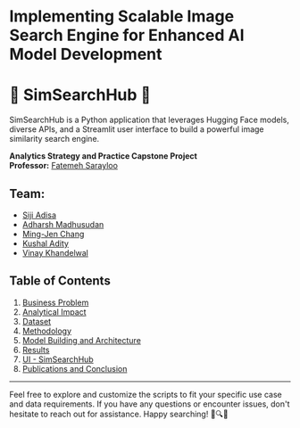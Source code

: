 # Implementing Scalable Image Search Engine for Enhanced AI Model Development

# 🚀 SimSearchHub 🚀

SimSearchHub is a Python application that leverages Hugging Face models, diverse APIs, and a Streamlit user interface to build a powerful image similarity search engine.

**Analytics Strategy and Practice Capstone Project**  
**Professor:** [Fatemeh Sarayloo](mailto:fsaraylo@uic.edu)  
## Team:
- [Siji Adisa](mailto:sijibomi.adisa@yahoo.com)
- [Adharsh Madhusudan](mailto:adharshm98@gmail.com)
- [Ming-Jen Chang](mailto:changmj052@gmail.com)
- [Kushal Adity](mailto:kushaladity@gmail.com) 
- [Vinay Khandelwal](mailto:Vinay090597@gmail.com)

## Table of Contents

1. [Business Problem](content/businessproblem.md)
2. [Analytical Impact](content/analyticalimpact.md)
3. [Dataset](content/dataset.md)
4. [Methodology](content/methodology.md)
5. [Model Building and Architecture](content/modelbuildingarchitecture.md)
6. [Results](content/results.md)
7. [UI - SimSearchHub](UI)
8. [Publications and Conclusion](content/publications.md)
---
Feel free to explore and customize the scripts to fit your specific use case and data requirements. If you have any questions or encounter issues, don't hesitate to reach out for assistance. Happy searching! 🚀🔍✨



